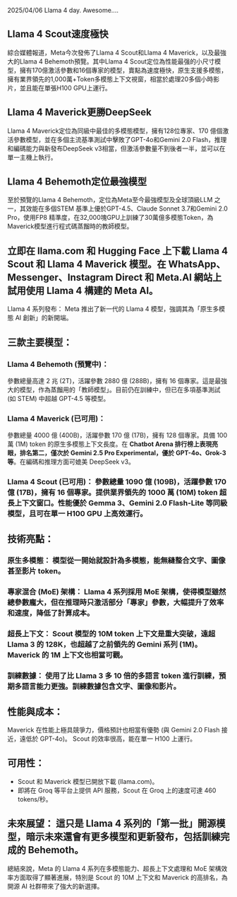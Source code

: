 2025/04/06 Llama 4 day. Awesome....

## Llama 4 Scout速度極快
綜合媒體報道，Meta今次發佈了Llama 4 Scout和Llama 4 Maverick，以及最強大的Llama 4 Behemoth預覽。其中Llama 4 Scout定位為性能最强的小尺寸模型，擁有170億激活參數和16個專家的模型，賣點為速度極快，原生支援多模態，擁有業界領先的1,000萬+Token多模態上下文視窗，相當於處理20多個小時影片，並且能在單張H100 GPU上運行。

## Llama 4 Maverick更勝DeepSeek
Llama 4 Maverick定位為同級中最佳的多模態模型，擁有128位專家、170 億個激活參數模型，並在多個主流基準測試中擊敗了GPT-4o和Gemini 2.0 Flash，推理和編碼能力與新發布DeepSeek v3相當，但激活參數量不到後者一半，並可以在單一主機上執行。

## Llama 4 Behemoth定位最強模型
至於預覽的Llama 4 Behemoth，定位為Meta至今最強模型及全球頂級LLM 之一，其效能在多個STEM 基準上優於GPT-4.5、Claude Sonnet 3.7和Gemini 2.0 Pro，使用FP8 精準度，在32,000塊GPU上訓練了30萬億多模態Token，為Maverick模型進行程式碼蒸餾時的教師模型。

立即在 llama.com 和 Hugging Face 上下載 Llama 4 Scout 和 Llama 4 Maverick 模型。在 WhatsApp、Messenger、Instagram Direct 和 Meta.AI 網站上試用使用 Llama 4 構建的 Meta AI。
--
Llama 4 系列發布： Meta 推出了新一代的 Llama 4 模型，強調其為「原生多模態 AI 創新」的新開端。
## 三款主要模型：
### Llama 4 Behemoth (預覽中)： 
參數總量高達 2 兆 (2T)，活躍參數 2880 億 (288B)，擁有 16 個專家。這是最強大的模型，作為蒸餾用的「教師模型」。目前仍在訓練中，但已在多項基準測試 (如 STEM) 中超越 GPT-4.5 等模型。
### Llama 4 Maverick (已可用)： 
參數總量 4000 億 (400B)，活躍參數 170 億 (17B)，擁有 128 個專家。具備 100 萬 (1M) token 的原生多模態上下文長度。在 **Chatbot Arena 排行榜上表現亮眼，排名第二，僅次於 Gemini 2.5 Pro Experimental，優於 GPT-4o、Grok-3 等**。在編碼和推理方面可媲美 DeepSeek v3。
### Llama 4 Scout (已可用)： 參數總量 1090 億 (109B)，活躍參數 170 億 (17B)，擁有 16 個專家。提供業界領先的 1000 萬 (10M) token 超長上下文窗口。性能優於 Gemma 3、Gemini 2.0 Flash-Lite 等同級模型，且可在單一 H100 GPU 上高效運行。
## 技術亮點：
### 原生多模態： 模型從一開始就設計為多模態，能無縫整合文字、圖像甚至影片 token。
### 專家混合 (MoE) 架構： Llama 4 系列採用 MoE 架構，使得模型雖然總參數龐大，但在推理時只激活部分「專家」參數，大幅提升了效率和速度，降低了計算成本。
### 超長上下文： Scout 模型的 10M token 上下文是重大突破，遠超 Llama 3 的 128K，也超越了之前領先的 Gemini 系列 (1M)。Maverick 的 1M 上下文也相當可觀。
### 訓練數據： 使用了比 Llama 3 多 10 倍的多語言 token 進行訓練，預期多語言能力更強。訓練數據包含文字、圖像和影片。
## 性能與成本：
Maverick 在性能上極具競爭力，價格預計也相當有優勢 (與 Gemini 2.0 Flash 接近，遠低於 GPT-4o)。
Scout 的效率很高，能在單一 H100 上運行。
## 可用性：
- Scout 和 Maverick 模型已開放下載 (llama.com)。
- 即將在 Groq 等平台上提供 API 服務，Scout 在 Groq 上的速度可達 460 tokens/秒。
## 未來展望： 這只是 Llama 4 系列的「第一批」開源模型，暗示未來還會有更多模型和更新發布，包括訓練完成的 Behemoth。
總結來說，Meta 的 Llama 4 系列在多模態能力、超長上下文處理和 MoE 架構效率方面取得了顯著進展，特別是 Scout 的 10M 上下文和 Maverick 的高排名，為開源 AI 社群帶來了強大的新選擇。
